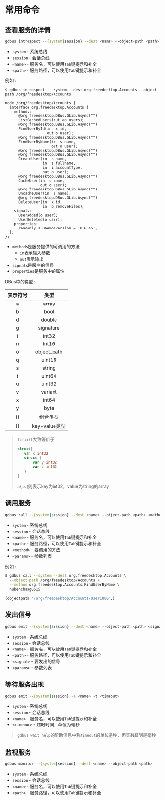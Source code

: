 # 常用命令

## 查看服务的详情

```bash
gdbus introspect --{system|session} --dest <name> --object-path <path>
```
* `system` - 系统总线
* `session` - 会话总线
* `<name>` - 服务名，可以使用`Tab`键提示和补全
* `<path>` - 服务路径，可以使用`Tab`键提示和补全


例如 :  
```
$ gdbus introspect  --system --dest org.freedesktop.Accounts --object-path /org/freedesktop/Accounts

node /org/freedesktop/Accounts {
  interface org.freedesktop.Accounts {
    methods:
      @org.freedesktop.DBus.GLib.Async("")
      ListCachedUsers(out ao users);
      @org.freedesktop.DBus.GLib.Async("")
      FindUserById(in  x id,
                   out o user);
      @org.freedesktop.DBus.GLib.Async("")
      FindUserByName(in  s name,
                     out o user);
      @org.freedesktop.DBus.GLib.Async("")
      @org.freedesktop.DBus.GLib.Async("")
      CreateUser(in  s name,
                 in  s fullname,
                 in  i accountType,
                 out o user);
      @org.freedesktop.DBus.GLib.Async("")
      CacheUser(in  s name,
                out o user);
      @org.freedesktop.DBus.GLib.Async("")
      UncacheUser(in  s name);
      @org.freedesktop.DBus.GLib.Async("")
      DeleteUser(in  x id,
                 in  b removeFiles);
    signals:
      UserAdded(o user);
      UserDeleted(o user);
    properties:
      readonly s DaemonVersion = '0.6.45';
  };
};
```
* `methods`是服务提供的可调用的方法
  * `in`表示输入参数
  * `out`表示输出
* `signals`是服务的信号
* `properties`是服务中的属性

DBus中的类型 :  

| 表示符号 | 类型                |
|:-:      | :-:                 |
| a       | array               |
| b       | bool                |
| d       | double              |
| g       | signature           |
| i       | int32               |
| n       | int16               |
| o       | object_path         |
| q       | uint16              |
| s       | string              |
| t       | uint64              |
| u       | uint32              |
| v       | variant             |
| x       | int64               |
| y       | byte                |
| ()      | 组合类型             |
| {}      | key-value类型        |

> `(i(ii))`大致等价于
> ```go
> struct{
>    var x int32
>    struct {
>        var y int32
>        var z int32
>    }
> }
> ```
> `a{is}`则表示key为int32，value为string的array
>

## 调用服务
```bash
gdbus call --{system|session} --dest <name> --object-path <path> <method> <params>
```
* `system` - 系统总线
* `session` - 会话总线
* `<name>` - 服务名，可以使用`Tab`键提示和补全
* `<path>` - 服务路径，可以使用`Tab`键提示和补全
* `<method>` - 要调用的方法
* `<params>` - 参数列表

例如 :  
```bash
$ gdbus call --system --dest org.freedesktop.Accounts \
  --object-path /org/freedesktop/Accounts \
  --method org.freedesktop.Accounts.FindUserByName \
  hubenchang0515

(objectpath '/org/freedesktop/Accounts/User1000',)
```

## 发出信号
```bash
gdbus emit --{system|session} --dest <name> --object-path <path> <signal> <params>
```
* `system` - 系统总线
* `session` - 会话总线
* `<name>` - 服务名，可以使用`Tab`键提示和补全
* `<path>` - 服务路径，可以使用`Tab`键提示和补全
* `<signal>` - 要发出的信号
* `<params>` - 参数列表

## 等待服务出现
```bash
gdbus emit --{system|session} -a <name> -t <timeout>
```
* `system` - 系统总线
* `session` - 会话总线
* `<name>` - 服务名，可以使用`Tab`键提示和补全
* `<timeout>` - 超时时间，单位为毫秒

> `gdbus wait help`的帮助信息中称`timeout`的单位是秒，但实践证明是毫秒

## 监视服务
```bash
gdbus monitor --{system|session} --dest <name> --object-path <path>
```
* `system` - 系统总线
* `session` - 会话总线
* `<name>` - 服务名，可以使用`Tab`键提示和补全
* `<path>` - 服务路径，可以使用`Tab`键提示和补全